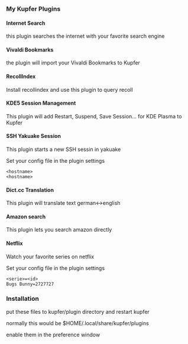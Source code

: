 ### My Kupfer Plugins

#### Internet Search
this plugin searches the internet with your favorite search engine

#### Vivaldi Bookmarks
the plugin will import your Vivaldi Bookmarks to Kupfer

#### RecollIndex
Install recollindex and use this plugin to query recoll

#### KDE5 Session Management
This plugin will add Restart, Suspend, Save Session... for KDE Plasma to Kupfer

#### SSH Yakuake Session
This plugin starts a new SSH sessin in yakuake

Set your config file in the plugin settings

```
<hostname>
<hostname>
```

#### Dict.cc Translation
This plugin will translate text german<->english

#### Amazon search
This plugin lets you search amazon directly

#### Netflix
Watch your favorite series on netflix

Set your config file in the plugin settings

```
<serie>=<id>
Bugs Bunny=2727727
```

### Installation
put these files to kupfer/plugin directory and restart kupfer

normally this would be $HOME/.local/share/kupfer/plugins

enable them in the preference window
